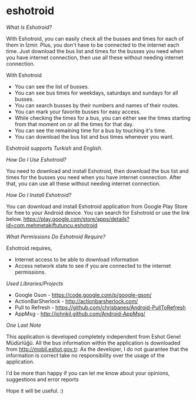 eshotroid
=========

*What Is Eshotroid?*

With Eshotroid, you can easily check all the busses and times for each of them in İzmir. Plus, you don't have to be connected to the internet each time. Just download the bus list and times for the busses you need when you have internet connection, then use all these without needing internet connection.

With Eshotroid
* You can see the list of busses.
* You can see bus times for weekdays, saturdays and sundays for all busses.
* You can search busses by their numbers and names of their routes.
* You can mark your favorite busses for easy access.
* While checking the times for a bus, you can either see the times starting from that moment on or all the times for that day.
* You can see the remaining time for a bus by touching it's time.
* You can download the bus list and bus times whenever you want.

Eshotroid supports *Turkish* and *English*.

*How Do I Use Eshotroid?*

You need to download and install Eshotroid, then download the bus list and times for the busses you need when you have internet connection. After that, you can use all these without needing internet connection.

*How Do I Install Eshotroid?*

You can download and install Eshotroid application from Google Play Store for free to your Android device. You can search for Eshotroid or use the link below.
https://play.google.com/store/apps/details?id=com.mehmetakiftutuncu.eshotroid

*What Permissions Do Eshotroid Require?*

Eshotroid requires,
* Internet access to be able to download information
* Access network state to see if you are connected to the internet
permissions.

*Used Libraries/Projects*

* Google Gson   		- https://code.google.com/p/google-gson/
* ActionBarSherlock	- http://actionbarsherlock.com/
* Pull to Refresh		- https://github.com/chrisbanes/Android-PullToRefresh
* AppMsg				    - http://johnkil.github.com/Android-AppMsg/

*One Last Note*

This application is developed completely independent from Eshot Genel Müdürlüğü. All the bus information within the application is downloaded from http://mobil.eshot.gov.tr. As the developer, I do not guarantee that the information is correct take no responsibility over the usage of the application.

I'd be more than happy if you can let me know about your opinions, suggestions and error reports

Hope it will be useful. :)
